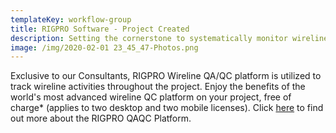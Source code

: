 ```yaml
---
templateKey: workflow-group
title: RIGPRO Software - Project Created
description: Setting the cornerstone to systematically monitor wireline activities.
image: /img/2020-02-01 23_45_47-Photos.png
---
```

Exclusive to our Consultants, RIGPRO Wireline QA/QC platform is utilized to track wireline activities throughout the project. Enjoy the benefits of the world's most advanced wireline QC platform on your project, free of charge* (applies to two desktop and two mobile licenses). Click [here](www.rigpro.earth) to find out more about the RIGPRO QAQC Platform.
